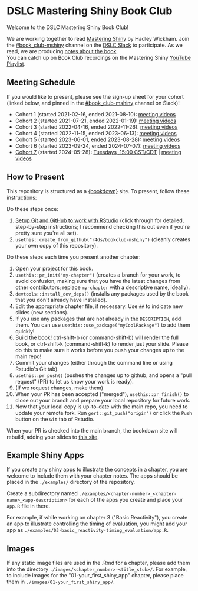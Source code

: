 # DSLC Mastering Shiny Book Club

Welcome to the DSLC Mastering Shiny Book Club!

We are working together to read [Mastering Shiny](https://mastering-shiny.org/) by Hadley Wickham.
Join the [#book_club-mshiny](https://dslcio.slack.com/archives/C012VLJ0KRB) channel on the [DSLC Slack](https://dslc.io/join) to participate.
As we read, we are producing [notes about the book](https://r4ds.github.io/bookclub-mshiny/).  
You can catch up on Book Club recordings on the Mastering Shiny [YouTube Playlist](https://www.youtube.com/playlist?list=PL3x6DOfs2NGi4B1Idnv8MLaUhFwOqfc3h).

## Meeting Schedule

If you would like to present, please see the sign-up sheet for your cohort (linked below, and pinned in the [#book_club-mshiny](https://dslcio.slack.com/archives/C012VLJ0KRB) channel on Slack)!

- Cohort 1 (started 2021-02-16, ended 2021-08-10): [meeting videos](https://www.youtube.com/playlist?list=PL3x6DOfs2NGi4B1Idnv8MLaUhFwOqfc3h)
- Cohort 2 (started 2021-07-21, ended 2022-01-19): [meeting videos](https://www.youtube.com/playlist?list=PL3x6DOfs2NGjhwrYvdmrKRNcvXX7X6ldt)
- Cohort 3 (started 2022-04-16, ended 2022-11-26): [meeting videos](https://www.youtube.com/playlist?list=PL3x6DOfs2NGg76TRO2h1vtBeRyRKjVZSb)
- Cohort 4 (started 2022-11-15, ended 2023-06-13): [meeting videos](https://www.youtube.com/playlist?list=PL3x6DOfs2NGhXh0_1fKhoPQ9sm4OAf8oV)
- Cohort 5 (started 2023-06-01, ended 2023-08-28): [meeting videos](https://youtube.com/playlist?list=PL3x6DOfs2NGiTpUFDcEP-9aMsxBDJwhH9)
- Cohort 6 (started 2023-09-24, ended 2024-07-07): [meeting videos](https://www.youtube.com/playlist?list=PL3x6DOfs2NGgbWJlQaDBwQusQLpgfNVhL)
- [Cohort 7](https://docs.google.com/spreadsheets/d/14FL6j28-iKuCBF1WDWOKJpC-L64rnzsv-V35JL97YJ4/edit?usp=sharing) (started 2024-05-28): [Tuesdays, 15:00 CST/CDT](https://www.timeanddate.com/worldclock/converter.html?iso=20240528T200000&p1=24&p2=1440) | [meeting videos](https://www.youtube.com/playlist?list=PL3x6DOfs2NGiiLXikswk8EqOT80tsTIiQ)


## How to Present

This repository is structured as a [{bookdown}](https://CRAN.R-project.org/package=bookdown) site.
To present, follow these instructions:

Do these steps once:

1. [Setup Git and GitHub to work with RStudio](https://github.com/r4ds/bookclub-setup) (click through for detailed, step-by-step instructions; I recommend checking this out even if you're pretty sure you're all set).
2. `usethis::create_from_github("r4ds/bookclub-mshiny")` (cleanly creates your own copy of this repository).

Do these steps each time you present another chapter:

1. Open your project for this book.
2. `usethis::pr_init("my-chapter")` (creates a branch for your work, to avoid confusion, making sure that you have the latest changes from other contributors; replace `my-chapter` with a descriptive name, ideally).
3. `devtools::install_dev_deps()` (installs any packages used by the book that you don't already have installed).
4. Edit the appropriate chapter file, if necessary. Use `##` to indicate new slides (new sections).
5. If you use any packages that are not already in the `DESCRIPTION`, add them. You can use `usethis::use_package("myCoolPackage")` to add them quickly!
6. Build the book! ctrl-shift-b (or command-shift-b) will render the full book, or ctrl-shift-k (command-shift-k) to render just your slide. Please do this to make sure it works before you push your changes up to the main repo!
7. Commit your changes (either through the command line or using Rstudio's Git tab).
8. `usethis::pr_push()` (pushes the changes up to github, and opens a "pull request" (PR) to let us know your work is ready).
9. (If we request changes, make them)
10. When your PR has been accepted ("merged"), `usethis::pr_finish()` to close out your branch and prepare your local repository for future work.
11. Now that your local copy is up-to-date with the main repo, you need to update your remote fork. Run `gert::git_push("origin")` or click the `Push` button on the `Git` tab of Rstudio.

When your PR is checked into the main branch, the bookdown site will rebuild, adding your slides to [this site](https://dslc.io/mshiny).

## Example Shiny Apps

If you create any shiny apps to illustrate the concepts in a chapter, you are
welcome to include them with your chapter notes. The apps should be placed in
the `./examples/` directory of the repository.

Create a subdirectory named
`./examples/<chapter-number>_<chapter-name>_<app-description>` for each of the
apps you create and place your `app.R` file in there.

For example, if while working on chapter 3 ("Basic Reactivity"), you create an
app to illustrate controlling the timing of evaluation, you might add your app
as `./examples/03-basic_reactivity-timing_evaluation/app.R`.

## Images

If any static image files are used in the .Rmd for a chapter, please add them into the directory
`./images/<chapter_number>-<title_stub>/`. For example, to include images for the "01-your_first_shiny_app" chapter, please place them in `./images/01-your_first_shiny_app/`.
